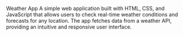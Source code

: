 Weather App
A simple web application built with HTML, CSS, and JavaScript that allows users to check real-time weather conditions and forecasts for any location. The app fetches data from a weather API, providing an intuitive and responsive user interface.
